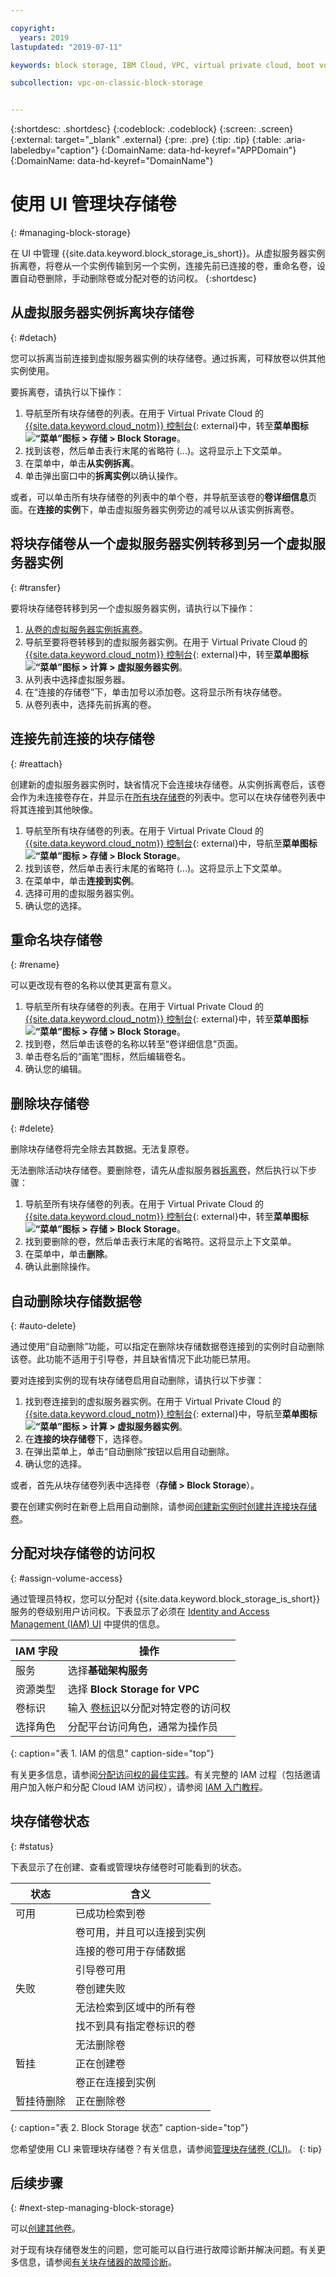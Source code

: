 ```yaml
---

copyright:
  years: 2019
lastupdated: "2019-07-11"

keywords: block storage, IBM Cloud, VPC, virtual private cloud, boot volume, data volume, volume, data storage, virtual server instance, instance

subcollection: vpc-on-classic-block-storage


---
```


{:shortdesc: .shortdesc}
{:codeblock: .codeblock}
{:screen: .screen}
{:external: target="_blank" .external}
{:pre: .pre}
{:tip: .tip}
{:table: .aria-labeledby="caption"}
{:DomainName: data-hd-keyref="APPDomain"}
{:DomainName: data-hd-keyref="DomainName"}

# 使用 UI 管理块存储卷
{: #managing-block-storage}

在 UI 中管理 {{site.data.keyword.block_storage_is_short}}。从虚拟服务器实例拆离卷，将卷从一个实例传输到另一个实例，连接先前已连接的卷，重命名卷，设置自动卷删除，手动删除卷或分配对卷的访问权。
{:shortdesc}

## 从虚拟服务器实例拆离块存储卷
{: #detach}

您可以拆离当前连接到虚拟服务器实例的块存储卷。通过拆离，可释放卷以供其他实例使用。

要拆离卷，请执行以下操作：

1. 导航至所有块存储卷的列表。在用于 Virtual Private Cloud 的 [{{site.data.keyword.cloud_notm}} 控制台](https://{DomainName}/vpc){: external}中，转至**菜单图标 ![“菜单”图标](../../icons/icon_hamburger.svg) > 存储 > Block Storage**。
1. 找到该卷，然后单击表行末尾的省略符 (...)。这将显示上下文菜单。
1. 在菜单中，单击**从实例拆离**。
1. 单击弹出窗口中的**拆离实例**以确认操作。

或者，可以单击所有块存储卷的列表中的单个卷，并导航至该卷的**卷详细信息**页面。在**连接的实例**下，单击虚拟服务器实例旁边的减号以从该实例拆离卷。

## 将块存储卷从一个虚拟服务器实例转移到另一个虚拟服务器实例
{: #transfer}

要将块存储卷转移到另一个虚拟服务器实例，请执行以下操作：

1. [从卷的虚拟服务器实例拆离卷](#detach)。
1. 导航至要将卷转移到的虚拟服务器实例。在用于 Virtual Private Cloud 的 [{{site.data.keyword.cloud_notm}} 控制台](https://{DomainName}/vpc){: external}中，转至**菜单图标 ![“菜单”图标](../../icons/icon_hamburger.svg) > 计算 > 虚拟服务器实例**。
1. 从列表中选择虚拟服务器。
1. 在“连接的存储卷”下，单击加号以添加卷。这将显示所有块存储卷。
1. 从卷列表中，选择先前拆离的卷。

## 连接先前连接的块存储卷
{: #reattach}

创建新的虚拟服务器实例时，缺省情况下会连接块存储卷。从实例拆离卷后，该卷会作为未连接卷存在，并显示在[所有块存储卷](/docs/vpc-on-classic-block-storage?topic=vpc-on-classic-block-storage-viewing-block-storage#viewvols)的列表中。您可以在块存储卷列表中将其连接到其他映像。

1. 导航至所有块存储卷的列表。在用于 Virtual Private Cloud 的 [{{site.data.keyword.cloud_notm}} 控制台](https://{DomainName}/vpc){: external}中，导航至**菜单图标 ![“菜单”图标](../../icons/icon_hamburger.svg) > 存储 > Block Storage**。
1. 找到该卷，然后单击表行末尾的省略符 (...)。这将显示上下文菜单。
1. 在菜单中，单击**连接到实例**。
1. 选择可用的虚拟服务器实例。
1. 确认您的选择。

## 重命名块存储卷
{: #rename}

可以更改现有卷的名称以使其更富有意义。

1. 导航至所有块存储卷的列表。在用于 Virtual Private Cloud 的 [{{site.data.keyword.cloud_notm}} 控制台](https://{DomainName}/vpc){: external}中，转至**菜单图标 ![“菜单”图标](../../icons/icon_hamburger.svg) > 存储 > Block Storage**。
1. 找到卷，然后单击该卷的名称以转至“卷详细信息”页面。
1. 单击卷名后的“画笔”图标，然后编辑卷名。
1. 确认您的编辑。

## 删除块存储卷
{: #delete}

删除块存储卷将完全除去其数据。无法复原卷。

无法删除活动块存储卷。要删除卷，请先从虚拟服务器[拆离卷](#detach)，然后执行以下步骤：

1. 导航至所有块存储卷的列表。在用于 Virtual Private Cloud 的 [{{site.data.keyword.cloud_notm}} 控制台](https://{DomainName}/vpc){: external}中，转至**菜单图标 ![“菜单”图标](../../icons/icon_hamburger.svg) > 存储 > Block Storage**。
1. 找到要删除的卷，然后单击表行末尾的省略符。这将显示上下文菜单。
1. 在菜单中，单击**删除**。
1. 确认此删除操作。

## 自动删除块存储数据卷
{: #auto-delete}

通过使用“自动删除”功能，可以指定在删除块存储数据卷连接到的实例时自动删除该卷。此功能不适用于引导卷，并且缺省情况下此功能已禁用。

要对连接到实例的现有块存储卷启用自动删除，请执行以下步骤：

1. 找到卷连接到的虚拟服务器实例。在用于 Virtual Private Cloud 的 [{{site.data.keyword.cloud_notm}} 控制台](https://{DomainName}/vpc){: external}中，导航至**菜单图标 ![“菜单”图标](../../icons/icon_hamburger.svg) > 计算 > 虚拟服务器实例**。
1. 在**连接的块存储卷**下，选择卷。
1. 在弹出菜单上，单击“自动删除”按钮以启用自动删除。
1. 确认您的选择。

或者，首先从块存储卷列表中选择卷（**存储 > Block Storage**）。

要在创建实例时在新卷上启用自动删除，请参阅[创建新实例时创建并连接块存储卷](/docs/vpc-on-classic-block-storage?topic=vpc-on-classic-block-storage-creating-block-storage#create-from-vsi)。

## 分配对块存储卷的访问权
{: #assign-volume-access}

通过管理员特权，您可以分配对 {{site.data.keyword.block_storage_is_short}} 服务的卷级别用户访问权。下表显示了必须在 [Identity and Access Management (IAM) UI](/docs/iam?topic=iam-account_setup#assigning-access) 中提供的信息。

|IAM 字段|操作|
|--------|-------------|
|服务|选择**基础架构服务**|
|资源类型|选择 **Block Storage for VPC**|
|卷标识|输入 [卷标识](/docs/vpc-on-classic-block-storage?topic=vpc-on-classic-block-storage-viewing-block-storage#view-vol-details)以分配对特定卷的访问权|
|选择角色|分配平台访问角色，通常为操作员|
{: caption="表 1. IAM 的信息" caption-side="top"}

有关更多信息，请参阅[分配访问权的最佳实践](/docs/iam?topic=iam-account_setup#account_setup)。有关完整的 IAM 过程（包括邀请用户加入帐户和分配 Cloud IAM 访问权），请参阅 [IAM 入门教程](/docs/iam?topic=iam-getstarted#getstarted)。

## 块存储卷状态
{: #status}

下表显示了在创建、查看或管理块存储卷时可能看到的状态。

|状态|含义|
|--------|-------------|
|可用|已成功检索到卷|
| |卷可用，并且可以连接到实例|
| |连接的卷可用于存储数据
| |引导卷可用|
|失败|卷创建失败|
| |无法检索到区域中的所有卷|
| |找不到具有指定卷标识的卷|
| |无法删除卷|
|暂挂|正在创建卷|
| |卷正在连接到实例|
|暂挂待删除|正在删除卷|
{: caption="表 2. Block Storage 状态" caption-side="top"}

您希望使用 CLI 来管理块存储卷？有关信息，请参阅[管理块存储卷 (CLI)](/docs/vpc-on-classic-block-storage?topic=vpc-on-classic-block-storage-managing-block-storage-cli)。
{: tip}

## 后续步骤
{: #next-step-managing-block-storage}

可以[创建其他卷](/docs/vpc-on-classic-block-storage?topic=vpc-on-classic-block-storage-creating-block-storage)。

对于现有块存储卷发生的问题，您可能可以自行进行故障诊断并解决问题。有关更多信息，请参阅[有关块存储器的故障诊断](/docs/vpc-on-classic-block-storage?topic=vpc-on-classic-block-storage-troubleshoot)。
